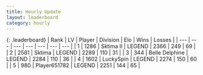 ```yaml
---
title: Hourly Update
layout: leaderboard
category: hourly
---
```


{: .leaderboard}
| Rank | LV | Player | Division | Elo | Wins | Losses |
| --- | --- | --- | --- | --- | --- | --- |
| <span data-change="0">1</span> | 1286 | <span title="ID: 402846">Sktima II</span> | LEGEND | <span data-change="0">2366</span> | <span data-change="0">249</span> | <span data-change="0">69</span> |
| <span data-change="2">2</span> | 2581 | <span title="ID: 353063">Sktima</span> | LEGEND | <span data-change="19">2289</span> | <span data-change="3">110</span> | <span data-change="0">31</span> |
| <span data-change="-1">3</span> | 344 | <span title="ID: 725085">Belle Delphine</span> | LEGEND | <span data-change="-17">2284</span> | <span data-change="2">110</span> | <span data-change="2">36</span> |
| <span data-change="-1">4</span> | 1602 | <span title="ID: 498412">LuckySpin</span> | LEGEND | <span data-change="0">2274</span> | <span data-change="0">150</span> | <span data-change="0">60</span> |
| <span data-change="0">5</span> | 980 | <span title="ID: 651782">Player651782</span> | LEGEND | <span data-change="0">2251</span> | <span data-change="0">144</span> | <span data-change="0">65</span> |